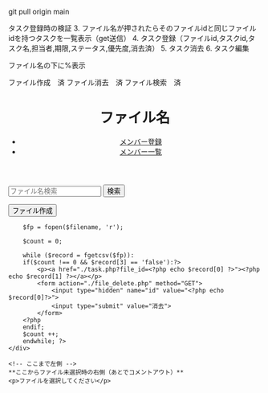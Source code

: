 
git pull origin main

タスク登録時の検証
3. ファイル名が押されたらそのファイルidと同じファイルidを持つタスクを一覧表示（get送信）
4. タスク登録（ファイルid,タスクid,タスク名,担当者,期限,ステータス,優先度,消去済）
5. タスク消去
6. タスク編集

ファイル名の下に%表示

ファイル作成　済
ファイル消去　済
ファイル検索　済




<body>
    <header class="page-header wrapper">
        <h1>ファイル名</h1>
        <nav>
            <ul class="header-nav">
                <li><a href="login.php">メンバー登録</a></li>
                <li><a href="">メンバー一覧</a></li>
            </ul>
        </nav>
    </header>
    <form action="./search.php" method="GET">
        <input type="text" name="search-text" id="search-text" placeholder="ファイル名検索">
        <input type="submit" value="検索">
    </form>
    <form action="./file_create.php">
        <input type="submit" value="ファイル作成">
    </form>
    <div class="file_name">
        <?php
        $filename = './data/file.csv';

        $fp = fopen($filename, 'r');

        $count = 0;

        while ($record = fgetcsv($fp)):
        if($count !== 0 && $record[3] == 'false'):?>
            <p><a href="./task.php?file_id=<?php echo $record[0] ?>"><?php echo $record[1] ?></a></p>
            <form action="./file_delete.php" method="GET">
                <input type="hidden" name="id" value="<?php echo $record[0]?>">
                <input type="submit" value="消去">
            </form>
        <?php
        endif;
        $count ++;
        endwhile; ?>
    </div>

    <!-- ここまで左側 -->
    **ここからファイル未選択時の右側（あとでコメントアウト）**
    <p>ファイルを選択してください</p>
</body>

</html>